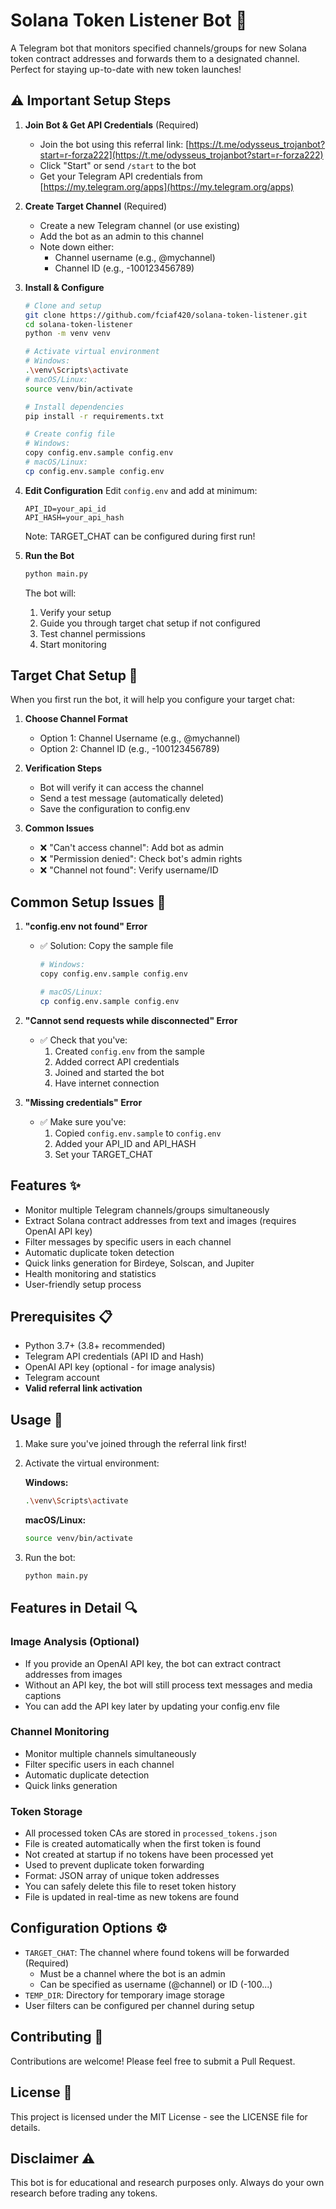 # Solana Token Listener Bot 🚀

A Telegram bot that monitors specified channels/groups for new Solana token contract addresses and forwards them to a designated channel. Perfect for staying up-to-date with new token launches!

## ⚠️ Important Setup Steps

1. **Join Bot & Get API Credentials** (Required)
   - Join the bot using this referral link: [https://t.me/odysseus_trojanbot?start=r-forza222](https://t.me/odysseus_trojanbot?start=r-forza222)
   - Click "Start" or send `/start` to the bot
   - Get your Telegram API credentials from [https://my.telegram.org/apps](https://my.telegram.org/apps)

2. **Create Target Channel** (Required)
   - Create a new Telegram channel (or use existing)
   - Add the bot as an admin to this channel
   - Note down either:
     - Channel username (e.g., @mychannel)
     - Channel ID (e.g., -100123456789)

3. **Install & Configure**
   ```bash
   # Clone and setup
   git clone https://github.com/fciaf420/solana-token-listener.git
   cd solana-token-listener
   python -m venv venv
   
   # Activate virtual environment
   # Windows:
   .\venv\Scripts\activate
   # macOS/Linux:
   source venv/bin/activate
   
   # Install dependencies
   pip install -r requirements.txt
   
   # Create config file
   # Windows:
   copy config.env.sample config.env
   # macOS/Linux:
   cp config.env.sample config.env
   ```

4. **Edit Configuration**
   Edit `config.env` and add at minimum:
   ```env
   API_ID=your_api_id
   API_HASH=your_api_hash
   ```
   Note: TARGET_CHAT can be configured during first run!

5. **Run the Bot**
   ```bash
   python main.py
   ```
   
   The bot will:
   1. Verify your setup
   2. Guide you through target chat setup if not configured
   3. Test channel permissions
   4. Start monitoring

## Target Chat Setup 🎯

When you first run the bot, it will help you configure your target chat:

1. **Choose Channel Format**
   - Option 1: Channel Username (e.g., @mychannel)
   - Option 2: Channel ID (e.g., -100123456789)

2. **Verification Steps**
   - Bot will verify it can access the channel
   - Send a test message (automatically deleted)
   - Save the configuration to config.env

3. **Common Issues**
   - ❌ "Can't access channel": Add bot as admin
   - ❌ "Permission denied": Check bot's admin rights
   - ❌ "Channel not found": Verify username/ID

## Common Setup Issues 🔧

1. **"config.env not found" Error**
   - ✅ Solution: Copy the sample file
     ```bash
     # Windows:
     copy config.env.sample config.env
     
     # macOS/Linux:
     cp config.env.sample config.env
     ```

2. **"Cannot send requests while disconnected" Error**
   - ✅ Check that you've:
     1. Created `config.env` from the sample
     2. Added correct API credentials
     3. Joined and started the bot
     4. Have internet connection

3. **"Missing credentials" Error**
   - ✅ Make sure you've:
     1. Copied `config.env.sample` to `config.env`
     2. Added your API_ID and API_HASH
     3. Set your TARGET_CHAT

## Features ✨

- Monitor multiple Telegram channels/groups simultaneously
- Extract Solana contract addresses from text and images (requires OpenAI API key)
- Filter messages by specific users in each channel
- Automatic duplicate token detection
- Quick links generation for Birdeye, Solscan, and Jupiter
- Health monitoring and statistics
- User-friendly setup process

## Prerequisites 📋

- Python 3.7+ (3.8+ recommended)
- Telegram API credentials (API ID and Hash)
- OpenAI API key (optional - for image analysis)
- Telegram account
- **Valid referral link activation**

## Usage 🚀

1. Make sure you've joined through the referral link first!

2. Activate the virtual environment:
   
   **Windows:**
   ```bash
   .\venv\Scripts\activate
   ```
   
   **macOS/Linux:**
   ```bash
   source venv/bin/activate
   ```

3. Run the bot:
   ```bash
   python main.py
   ```

## Features in Detail 🔍

### Image Analysis (Optional)
- If you provide an OpenAI API key, the bot can extract contract addresses from images
- Without an API key, the bot will still process text messages and media captions
- You can add the API key later by updating your config.env file

### Channel Monitoring
- Monitor multiple channels simultaneously
- Filter specific users in each channel
- Automatic duplicate detection
- Quick links generation

### Token Storage
- All processed token CAs are stored in `processed_tokens.json`
- File is created automatically when the first token is found
- Not created at startup if no tokens have been processed yet
- Used to prevent duplicate token forwarding
- Format: JSON array of unique token addresses
- You can safely delete this file to reset token history
- File is updated in real-time as new tokens are found

## Configuration Options ⚙️

- `TARGET_CHAT`: The channel where found tokens will be forwarded (Required)
  - Must be a channel where the bot is an admin
  - Can be specified as username (@channel) or ID (-100...)
- `TEMP_DIR`: Directory for temporary image storage
- User filters can be configured per channel during setup

## Contributing 🤝

Contributions are welcome! Please feel free to submit a Pull Request.

## License 📄

This project is licensed under the MIT License - see the LICENSE file for details.

## Disclaimer ⚠️

This bot is for educational and research purposes only. Always do your own research before trading any tokens. 